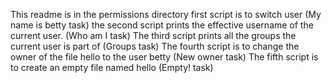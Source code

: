 This readme is in the permissions directory 
first script is to switch user (My name is betty task)
the second script prints the effective username of the current user. (Who am I task)
The third script prints all the groups the current user is part of (Groups task)
The fourth script is to change the owner of the file hello to the user betty (New owner task)
The fifth script is to create an empty file named hello (Empty! task)
